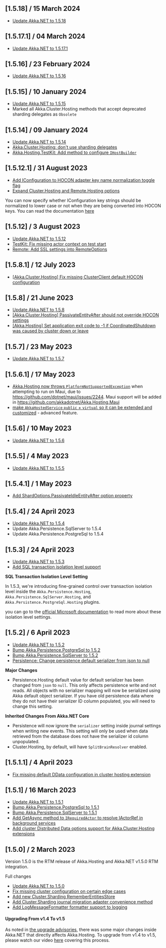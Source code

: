## [1.5.18] / 15 March 2024

* [Update Akka.NET to 1.5.18](https://github.com/akkadotnet/akka.net/releases/tag/1.5.18)

## [1.5.17.1] / 04 March 2024

* [Update Akka.NET to 1.5.17.1](https://github.com/akkadotnet/akka.net/releases/tag/1.5.17.1)

## [1.5.16] / 23 February 2024

* [Update Akka.NET to 1.5.16](https://github.com/akkadotnet/akka.net/releases/tag/1.5.16)

## [1.5.15] / 10 January 2024

* [Update Akka.NET to 1.5.15](https://github.com/akkadotnet/akka.net/releases/tag/1.5.15)
* Marked all Akka.Cluster.Hosting methods that accept deprecated sharding delegates as `Obsolete`

## [1.5.14] / 09 January 2024

* [Update Akka.NET to 1.5.14](https://github.com/akkadotnet/akka.net/releases/tag/1.5.14)
* [Akka.Cluster.Hosting: don't use sharding delegates](https://github.com/akkadotnet/Akka.Hosting/pull/424)
* [Akka.Hosting.TestKit: Add method to configure `IHostBuilder`](https://github.com/akkadotnet/Akka.Hosting/pull/423)

## [1.5.12.1] / 31 August 2023

* [Add IConfiguration to HOCON adapter key name normalization toggle flag](https://github.com/akkadotnet/Akka.Hosting/pull/365)
* [Expand Cluster.Hosting and Remote.Hosting options](https://github.com/akkadotnet/Akka.Hosting/pull/366)

You can now specify whether IConfiguration key strings should be normalized to lower case or not when they are being converted into HOCON keys. You can read the documentation [here](https://github.com/akkadotnet/Akka.Hosting/#special-characters-and-case-sensitivity)

## [1.5.12] / 3 August 2023

* [Update Akka.NET to 1.5.12](https://github.com/akkadotnet/akka.net/releases/tag/1.5.12)
* [TestKit: Fix missing actor context on test start](https://github.com/akkadotnet/Akka.Hosting/pull/346)
* [Remote: Add SSL settings into RemoteOptions](https://github.com/akkadotnet/Akka.Hosting/pull/345)

## [1.5.8.1] / 12 July 2023

* [[Akka.Cluster.Hosting] Fix missing ClusterClient default HOCON configuration](https://github.com/akkadotnet/Akka.Hosting/pull/337)

## [1.5.8] / 21 June 2023

* [Update Akka.NET to 1.5.8](https://github.com/akkadotnet/akka.net/releases/tag/1.5.8)
* [[Akka.Cluster.Hosting] PassivateEntityAfter should not override HOCON settings](https://github.com/akkadotnet/Akka.Hosting/pull/318)
* [[Akka.Hosting] Set application exit code to -1 if CoordinatedShutdown was caused by cluster down or leave](https://github.com/akkadotnet/Akka.Hosting/pull/329)

## [1.5.7] / 23 May 2023

* [Update Akka.NET to 1.5.7](https://github.com/akkadotnet/akka.net/releases/tag/1.5.7)

## [1.5.6.1] / 17 May 2023

* [Akka.Hosting now throws `PlatformNotSupportedException`](https://github.com/akkadotnet/Akka.Hosting/pull/293) when attempting to run on Maui, due to https://github.com/dotnet/maui/issues/2244. Maui support will be added in https://github.com/akkadotnet/Akka.Hosting.Maui
* [make `AkkaHostedService` `public` + `virtual` so it can be extended and customized](https://github.com/akkadotnet/Akka.Hosting/pull/306) - advanced feature.

## [1.5.6] / 10 May 2023

* [Update Akka.NET to 1.5.6](https://github.com/akkadotnet/akka.net/releases/tag/1.5.6)

## [1.5.5] / 4 May 2023

* [Update Akka.NET to 1.5.5](https://github.com/akkadotnet/akka.net/releases/tag/1.5.5)

## [1.5.4.1] / 1 May 2023

* [Add ShardOptions.PassivateIdleEntityAfter option property](https://github.com/akkadotnet/Akka.Hosting/pull/290)

## [1.5.4] / 24 April 2023

* [Update Akka.NET to 1.5.4](https://github.com/akkadotnet/akka.net/releases/tag/1.5.4)
* Update Akka.Persistence.SqlServer to 1.5.4
* Update Akka.Persistence.PostgreSql to 1.5.4

## [1.5.3] / 24 April 2023

* [Update Akka.NET to 1.5.3](https://github.com/akkadotnet/akka.net/releases/tag/1.5.3)
* [Add SQL transaction isolation level support](https://github.com/akkadotnet/Akka.Hosting/pull/284)

**SQL Transaction Isolation Level Setting**

In 1.5.3, we're introducing fine-grained control over transaction isolation level inside the `Akka.Persistence.Hosting`, `Akka.Persistence.SqlServer.Hosting`, and `Akka.Persistence.PostgreSql.Hosting` plugins.

you can go to the [official Microsoft documentation](https://learn.microsoft.com/en-us/dotnet/api/system.data.isolationlevel?#fields) to read more about these isolation level settings.

## [1.5.2] / 6 April 2023

* [Update Akka.NET to 1.5.2](https://github.com/akkadotnet/akka.net/releases/tag/1.5.2)
* [Bump Akka.Persistence.PostgreSql to 1.5.2](https://github.com/akkadotnet/Akka.Hosting/pull/276)
* [Bump Akka.Persistence.SqlServer to 1.5.2](https://github.com/akkadotnet/Akka.Hosting/pull/276)
* [Persistence: Change persistence default serializer from json to null](https://github.com/akkadotnet/Akka.Hosting/pull/274)

**Major Changes**
* Persistence.Hosting default value for default serializer has been changed from `json` to `null`. This only affects persistence write and not reads. All objects with no serializer mapping will now be serialized using Akka default object serializer. If you have old persistence data where they do not have their serializer ID column populated, you will need to change this setting.

**Inherited Changes From Akka.NET Core**
* Persistence will now ignore the `serializer` setting inside journal settings when writing new events. This setting will only be used when data retrieved from the database does not have the serializer id column unpopulated.
* Cluster.Hosting, by default, will have `SplitBrainResolver` enabled.

## [1.5.1.1] / 4 April 2023

* [Fix missing default DData configuration in cluster hosting extension](https://github.com/akkadotnet/Akka.Hosting/pull/272)

## [1.5.1] / 16 March 2023

* [Update Akka.NET to 1.5.1](https://github.com/akkadotnet/akka.net/releases/tag/1.5.1)
* [Bump Akka.Persistence.PostgreSql to 1.5.1](https://github.com/akkadotnet/Akka.Hosting/pull/268)
* [Bump Akka.Persistence.SqlServer to 1.5.1](https://github.com/akkadotnet/Akka.Hosting/pull/268)
* [Add GetAsync method to `IRequiredActor` to resolve IActorRef in background services](https://github.com/akkadotnet/Akka.Hosting/pull/264)
* [Add cluster Distributed Data options support for Akka.Cluster.Hosting extensions](https://github.com/akkadotnet/Akka.Hosting/pull/263)

## [1.5.0] / 2 March 2023

Version 1.5.0 is the RTM release of Akka.Hosting and Akka.NET v1.5.0 RTM integration.

Full changes 
* [Update Akka.NET to 1.5.0](https://github.com/akkadotnet/akka.net/releases/tag/1.5.0)
* [Fix missing cluster configuration on certain edge cases](https://github.com/akkadotnet/Akka.Hosting/pull/214)
* [Add new Cluster.Sharding RememberEntitiesStore](https://github.com/akkadotnet/Akka.Hosting/pull/224)
* [Add Cluster.Sharding journal migration adapter convenience method](https://github.com/akkadotnet/Akka.Hosting/pull/226)
* [Add LogMessageFormatter formatter support to logging](https://github.com/akkadotnet/Akka.Hosting/pull/248)

#### Upgrading From v1.4 To v1.5

As noted in [the upgrade advisories](https://getakka.net/community/whats-new/akkadotnet-v1.5-upgrade-advisories.html), there was some major changes inside Akka.NET that directly affects Akka.Hosting. To upgrade from v1.4 to v1.5, please watch our video [here](https://www.youtube.com/watch?v=-UPestlIw4k) covering this process.
